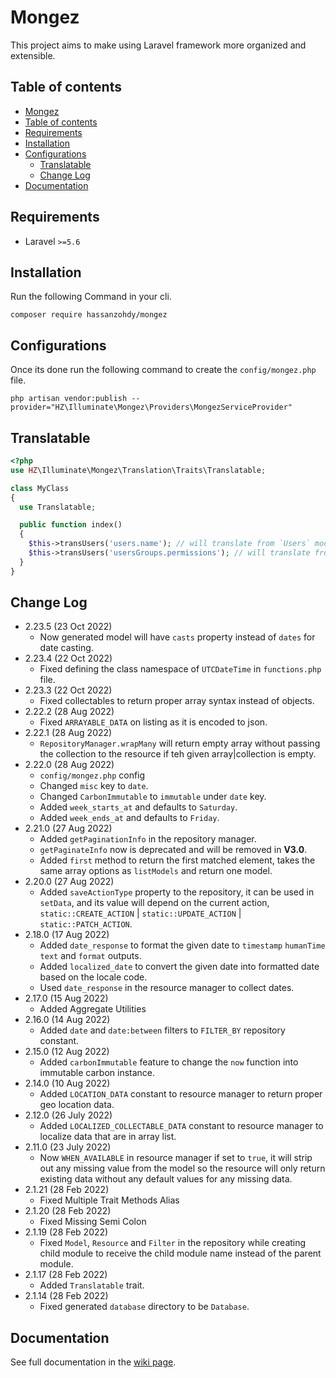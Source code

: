 ﻿# Mongez

This project aims to make using Laravel framework more organized and extensible.

## Table of contents

- [Mongez](#mongez)
- [Table of contents](#table-of-contents)
- [Requirements](#requirements)
- [Installation](#installation)
- [Configurations](#configurations)
  - [Translatable](#translatable)
  - [Change Log](#change-log)
- [Documentation](#documentation)

## Requirements

- Laravel `>=5.6`

## Installation

Run the following Command in your cli.

`composer require hassanzohdy/mongez`

## Configurations

Once its done run the following command to create the `config/mongez.php` file.

`php artisan vendor:publish --provider="HZ\Illuminate\Mongez\Providers\MongezServiceProvider"`

## Translatable

```php
<?php 
use HZ\Illuminate\Mongez\Translation\Traits\Translatable;

class MyClass 
{
  use Translatable;

  public function index()
  {
    $this->transUsers('users.name'); // will translate from `Users` module and `users` file and the keyword is `name
    $this->transUsers('usersGroups.permissions'); // will translate from `Users` module and `usersGroups` file and the keyword is `permissions
  }
}
```

## Change Log

- 2.23.5 (23 Oct 2022)
  - Now generated model will have `casts` property instead of `dates` for date casting.
- 2.23.4 (22 Oct 2022)
  - Fixed defining the class namespace of `UTCDateTime` in `functions.php` file.
- 2.23.3 (22 Oct 2022)
  - Fixed collectables to return proper array syntax instead of objects.
- 2.22.2 (28 Aug 2022)
  - Fixed `ARRAYABLE_DATA` on listing as it is encoded to json.
- 2.22.1 (28 Aug 2022)
  - `RepositoryManager.wrapMany` will return empty array without passing the collection to the resource if teh given array|collection is empty.
- 2.22.0 (28 Aug 2022)
  - `config/mongez.php` config
  - Changed `misc` key to `date`.
  - Changed `CarbonImmutable` to `immutable` under `date` key.
  - Added `week_starts_at` and defaults to `Saturday`.
  - Added `week_ends_at` and defaults to `Friday`.
- 2.21.0 (27 Aug 2022)
  - Added `getPaginationInfo` in the repository manager.
  - `getPaginateInfo` now is deprecated and will be removed in **V3.0**.
  - Added `first` method to return the first matched element, takes the same array options as `listModels` and return one model.
- 2.20.0 (27 Aug 2022)
  - Added `saveActionType` property to the repository, it can be used in `setData`, and its value will depend on the current action, `static::CREATE_ACTION` | `static::UPDATE_ACTION` | `static::PATCH_ACTION`.
- 2.18.0 (17 Aug 2022)
  - Added `date_response` to format the given date to `timestamp` `humanTime` `text` and `format` outputs.
  - Added `localized_date` to convert the given date into formatted date based on the locale code.
  - Used `date_response` in the resource manager to collect dates.
- 2.17.0 (15 Aug 2022)
  - Added Aggregate Utilities
- 2.16.0 (14 Aug 2022)
  - Added `date` and `date:between` filters to `FILTER_BY` repository constant.
- 2.15.0 (12 Aug 2022)
  - Added `carbonImmutable` feature to change the `now` function into immutable carbon instance.
- 2.14.0 (10 Aug 2022)
  - Added `LOCATION_DATA` constant to resource manager to return proper geo location data.
- 2.12.0 (26 July 2022)
  - Added `LOCALIZED_COLLECTABLE_DATA` constant to resource manager to localize data that are in array list.
- 2.11.0 (23 July 2022)
  - Now `WHEN_AVAILABLE` in resource manager if set to `true`, it will strip out any missing value from the model so the resource will only return existing data without any default values for any missing data.
- 2.1.21 (28 Feb 2022)
  - Fixed Multiple Trait Methods Alias
- 2.1.20 (28 Feb 2022)
  - Fixed Missing Semi Colon
- 2.1.19 (28 Feb 2022)
  - Fixed `Model`, `Resource` and `Filter` in the repository while creating child module to receive the child module name instead of the parent module.
- 2.1.17 (28 Feb 2022)
  - Added `Translatable` trait.
- 2.1.14 (28 Feb 2022)
  - Fixed generated `database` directory to be `Database`.

## Documentation

See full documentation in the [wiki page](https://github.com/hassanzohdy/mongez/wiki).

